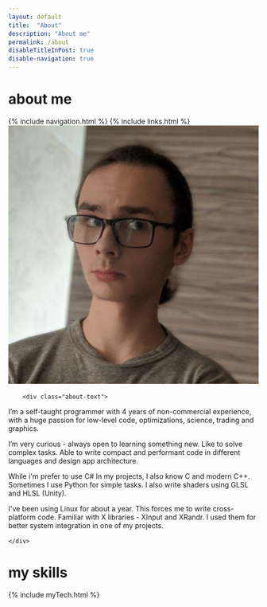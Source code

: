 ```yaml
---
layout: default
title:  "About"
description: "About me"
permalink: /about
disableTitleInPost: true
disable-navigation: true
---
```



<div class="about-page-main waypoint">
    <div class="entries-list reveal">
        <h1 class="about-page-label firedef">about me</h1>
        {% include navigation.html %}
        {% include links.html %}
        <img class="ugly-photo" src="/images/Other/dude.png" />

        <div class="about-text">
I’m a self-taught programmer with 4 years of non-commercial experience, with a huge passion for low-level code, optimizations, science, trading and graphics. <br/>

I’m very curious - always open to learning something new. Like to solve complex tasks. Able to write compact and performant code in different languages and design app architecture. <br/>

While i'm prefer to use C# In my projects, I also know C and modern C++. Sometimes I use Python for simple tasks. I also write shaders using GLSL and HLSL (Unity). <br/>

I've been using Linux for about a year. This forces me to write cross-platform code. Familiar with X libraries - XInput and XRandr. I used them for better system integration in one of my projects. <br/>
        </div>

    </div>
</div>

<div class="about-page-skills waypoint">
    <h1 class="about-page-label skills">my skills</h1>
    <div class="entries-list reveal">      
        {% include myTech.html %}
    </div>
</div>

<div class="about-page-end waypoint">
</div>